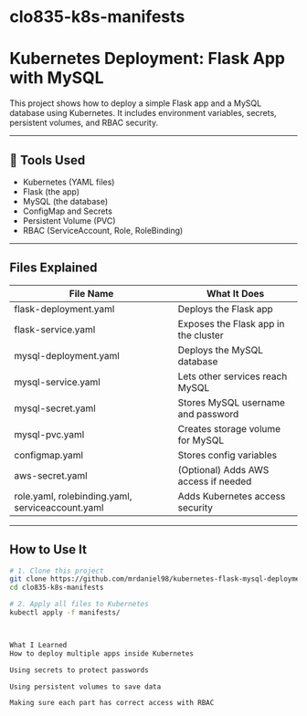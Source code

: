 # clo835-k8s-manifests
# Kubernetes Deployment: Flask App with MySQL

This project shows how to deploy a simple Flask app and a MySQL database using Kubernetes. It includes environment variables, secrets, persistent volumes, and RBAC security.

---

## 🔧 Tools Used
- Kubernetes (YAML files)
- Flask (the app)
- MySQL (the database)
- ConfigMap and Secrets
- Persistent Volume (PVC)
- RBAC (ServiceAccount, Role, RoleBinding)

---

## Files Explained

| File Name | What It Does |
|-----------|----------------|
| flask-deployment.yaml | Deploys the Flask app |
| flask-service.yaml | Exposes the Flask app in the cluster |
| mysql-deployment.yaml | Deploys the MySQL database |
| mysql-service.yaml | Lets other services reach MySQL |
| mysql-secret.yaml | Stores MySQL username and password |
| mysql-pvc.yaml | Creates storage volume for MySQL |
| configmap.yaml | Stores config variables |
| aws-secret.yaml | (Optional) Adds AWS access if needed |
| role.yaml, rolebinding.yaml, serviceaccount.yaml | Adds Kubernetes access security |

---

##  How to Use It

```bash
# 1. Clone this project
git clone https://github.com/mrdaniel98/kubernetes-flask-mysql-deployment.git
cd clo835-k8s-manifests

# 2. Apply all files to Kubernetes
kubectl apply -f manifests/



What I Learned
How to deploy multiple apps inside Kubernetes

Using secrets to protect passwords

Using persistent volumes to save data

Making sure each part has correct access with RBAC
